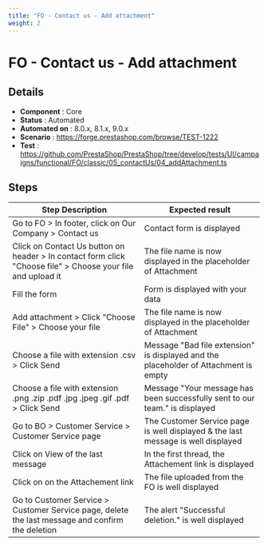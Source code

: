```yaml
---
title: "FO - Contact us - Add attachment"
weight: 2
---
```


# FO - Contact us - Add attachment
## Details
* **Component** : Core
* **Status** : Automated
* **Automated on** : 8.0.x, 8.1.x, 9.0.x
* **Scenario** : https://forge.prestashop.com/browse/TEST-1222
* **Test** : https://github.com/PrestaShop/PrestaShop/tree/develop/tests/UI/campaigns/functional/FO/classic/05_contactUs/04_addAttachment.ts

## Steps
| Step Description | Expected result |
| ----- | ----- |
| Go to FO > In footer, click on Our Company > Contact us | Contact form is displayed |
| Click on Contact Us button on header > In contact form click "Choose file" > Choose your file and upload it | The file name is now displayed in the placeholder of Attachment |
| Fill the form | Form is displayed with your data |
| Add attachment > Click "Choose File" > Choose your file | The file name is now displayed in the placeholder of Attachment |
| Choose a file with extension .csv > Click Send | Message "Bad file extension" is displayed and the placeholder of Attachment is empty |
| Choose a file with extension .png .zip .pdf .jpg .jpeg .gif .pdf > Click Send | Message "Your message has been successfully sent to our team." is displayed |
| Go to BO > Customer Service > Customer Service page | The Customer Service page is well displayed & the last message is well displayed |
| Click on View of the last message | In the first thread, the Attachement link is displayed |
| Click on on the Attachement link | The file uploaded from the FO is well displayed |
| Go to Customer Service > Customer Service page, delete the last message and confirm the deletion | The alert "Successful deletion." is well displayed |